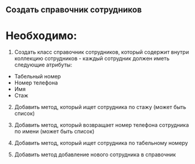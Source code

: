 ## Создать справочник сотрудников

# Необходимо:

1) Создать класс справочник сотрудников, который содержит внутри
коллекцию сотрудников - каждый сотрудник должен иметь следующие атрибуты:

- Табельный номер
- Номер телефона
- Имя
- Стаж

2) Добавить метод, который ищет сотрудника по стажу (может быть список)

3) Добавить метод, который возвращает номер телефона сотрудника по имени (может быть список)

4) Добавить метод, который ищет сотрудника по табельному номеру

5) Добавить метод добавление нового сотрудника в справочник

